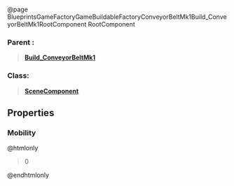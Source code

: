 @page BlueprintsGameFactoryGameBuildableFactoryConveyorBeltMk1Build_ConveyorBeltMk1RootComponent RootComponent
### Parent :
<b><a href="_blueprints_game_factory_game_buildable_factory_conveyor_belt_mk1_build__conveyor_belt_mk1.html"><blockquote>Build_ConveyorBeltMk1</blockquote></a></b>
### Class:
<b><a href="_class_script_scene_component.html"><blockquote>SceneComponent</blockquote></a></b>
## Properties
### Mobility
@htmlonly
<blockquote>0</blockquote>
@endhtmlonly

